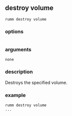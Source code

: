 ## destroy volume

```
rumm destroy volume
```

### options

```
```

### arguments

```
none
```

### description
Destroys the specified volume.

### example

```
rumm destroy volume
...
```